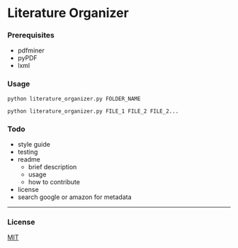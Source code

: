 # Literature Organizer

### Prerequisites

- pdfminer
- pyPDF
- lxml

### Usage
`python literature_organizer.py FOLDER_NAME`

`python literature_organizer.py FILE_1 FILE_2 FILE_2...`

### Todo
- style guide
- testing
- readme
    - brief description
    - usage
    - how to contribute
- license
- search google or amazon for metadata

---

### License

[MIT](https://www.tldrlegal.com/l/mit)
